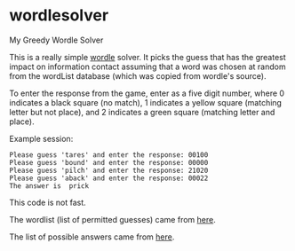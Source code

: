 # wordlesolver
My Greedy Wordle Solver

This is a really simple [wordle](https://www.powerlanguage.co.uk/wordle/) solver. It picks the guess that has the greatest impact on information contact assuming that a word was chosen at random from the wordList database (which was copied from wordle's source).

To enter the response from the game, enter as a five digit number, where 0 indicates a black square (no match), 1 indicates a yellow square (matching letter but not place), and 2 indicates a green square (matching letter and place).

Example session:

```
Please guess 'tares' and enter the response: 00100
Please guess 'bound' and enter the response: 00000
Please guess 'pilch' and enter the response: 21020
Please guess 'aback' and enter the response: 00022
The answer is  prick
```

This code is not fast.

The wordlist (list of permitted guesses) came from [here](https://gist.githubusercontent.com/cfreshman/d97dbe7004522f7bc52ed2a6e22e2c04/raw/633058e11743065ad2822e1d2e6505682a01a9e6/wordle-nyt-words-14855.txt).

The list of possible answers came from [here](https://gist.githubusercontent.com/cfreshman/a7b776506c73284511034e63af1017ee/raw/60531ab531c4db602dacaa4f6c0ebf2590b123da/wordle-nyt-answers-alphabetical.txt).
